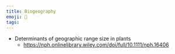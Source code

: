 ```yaml
---
title: Biogeography
emoji: 🌳
tags:
---
```


* Determinants of geographic range size in plants
    - https://nph.onlinelibrary.wiley.com/doi/full/10.1111/nph.16406